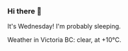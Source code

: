 ### Hi there :wave:

It's Wednesday! I'm probably sleeping.

Weather in Victoria BC: clear, at +10°C.
